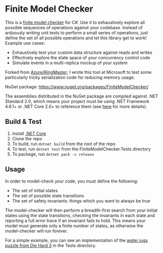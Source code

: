 # Finite Model Checker

This is a [finite model checker](https://en.wikipedia.org/wiki/Model_checking) for C#. Use it to exhaustively explore all possible sequences of operations against your codebase. Instead of arduously writing unit tests to perform a small series of operations, just define the set of all possible operations and let this library get to work! Example use cases:

* Exhaustively test your custom data structure against reads and writes
* Effectively explore the state space of your concurrency control code
* Simulate events in a multi-replica mockup of your system

Forked from [Azure/RingMaster](https://github.com/Azure/RingMaster/tree/master/src/Tools/FiniteModelChecker); I wrote this tool at Microsoft to test some particularly tricky serialization code for reducing memory usage.

NuGet package: https://www.nuget.org/packages/FiniteModelChecker/

The assemblies distributed in the NuGet package are compiled against .NET Standard 2.0, which means your project must be using .NET Framework 4.6.1+ or .NET Core 2.0+ to reference them (see [here](https://docs.microsoft.com/en-us/dotnet/standard/net-standard#net-implementation-support) for more details).

## Build & Test

1. Install [.NET Core](https://www.microsoft.com/net/download)
2. Clone the repo
3. To build, run `dotnet build` from the root of the repo
4. To test, run `dotnet test` from the FiniteModelChecker.Tests directory
5. To package, run `dotnet pack -c release`

## Usage

In order to model-check your code, you must define the following:
* The set of initial states
* The set of possible state transitions
* The set of safety invariants: things which you want to always be true

The model-checker will then perform a breadth-first search from your initial states using the state transitions, checking the invariants in each state and reporting a full error trace if an invariant fails to hold. This means your model must generate only a finite number of states, as otherwise the model-checker will run forever.

For a simple example, you can see an implementation of the [water jugs puzzle from Die Hard 3](https://www.youtube.com/watch?v=BVtQNK_ZUJg) in the Tests directory.